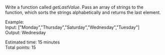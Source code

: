 Write a function called *getLastValue*. Pass an array of strings to the function, which sorts the strings alphabetically and returns the last element.

Example: <br>
Input: ["Monday","Thursday","Saturday","Wednesday","Tuesday"] <br>
Output: Wednesday

Estimated time: 15 minutes <br>
Total points: 15 

